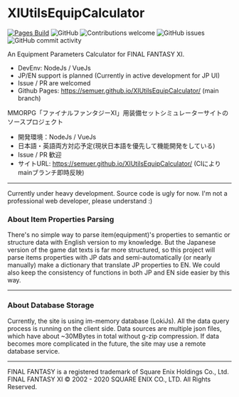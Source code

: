# XIUtilsEquipCalculator
[![Pages Build](https://travis-ci.com/semuer/XIUtilsEquipCalculator.svg?branch=main)](https://travis-ci.com/semuer/XIUtilsEquipCalculator)
![GitHub](https://img.shields.io/github/license/semuer/XIUtilsEquipCalculator)
![Contributions welcome](https://img.shields.io/badge/contributions-welcome-orange.svg)
![GitHub issues](https://img.shields.io/github/issues/semuer/XIUtilsEquipCalculator)
![GitHub commit activity](https://img.shields.io/github/commit-activity/m/semuer/XIUtilsEquipCalculator)

An Equipment Parameters Calculator for FINAL FANTASY XI.

* DevEnv: NodeJs / VueJs
* JP/EN support is planned (Currently in active development for JP UI)
* Issue / PR are welcomed
* Github Pages: https://semuer.github.io/XIUtilsEquipCalculator/ (main branch)


MMORPG「ファイナルファンタジーXI」用装備セットシミュレーターサイトのソースプロジェクト

* 開発環境：NodeJs / VueJs
* 日本語・英語両方対応予定(現状日本語を優先して機能開発をしている)
* Issue / PR 歓迎
* サイトURL: https://semuer.github.io/XIUtilsEquipCalculator/ (CIによりmainブランチ即時反映)

----

Currently under heavy development. Source code is ugly for now.
I'm not a professional web developer, please understand :)

### About Item Properties Parsing

There's no simple way to parse item(equipment)'s properties to semantic or structure data with English version to my knowledge.
But the Japanese version of the game dat texts is far more structured, so this project will parse
items properties with JP dats and semi-automatically (or nearly manually) make a dictionary that translate JP properties to EN.
We could also keep the consistency of functions in both JP and EN side easier by this way.

----

### About Database Storage

Currently, the site is using im-memory database (LokiJs). All the data query process is running on the client side.
Data sources are multiple json files, which have about ~30MBytes in total without g-zip compression.
If data becomes more complicated in the future, the site may use a remote database service.

----

FINAL FANTASY is a registered trademark of Square Enix Holdings Co., Ltd.
FINAL FANTASY XI © 2002 - 2020 SQUARE ENIX CO., LTD. All Rights Reserved.
